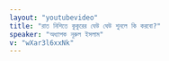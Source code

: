 ```yaml
---
layout: "youtubevideo"
title: "রাত নিশিতে কুকুরের ঘেউ ঘেউ শুনলে কি করবো?"
speaker: "অধ্যাপক নূরুল ইসলাম"
v: "wXar3l6xxNk"
---
```

